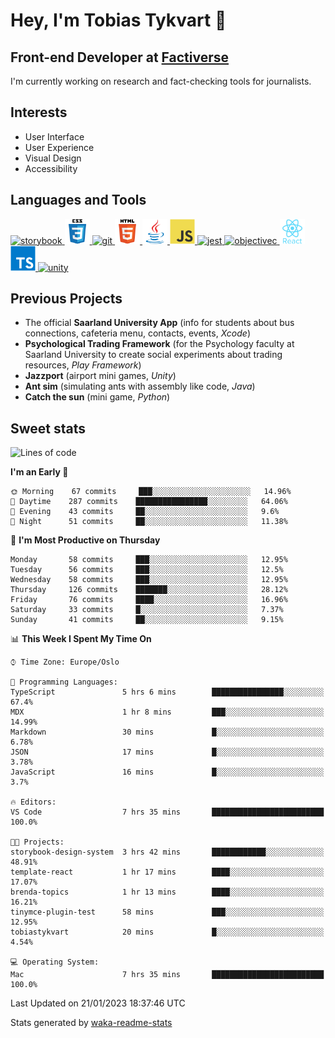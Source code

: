 # Hey, I'm Tobias Tykvart 🦉

## Front-end Developer at [Factiverse](https://www.factiverse.no/)

I'm currently working on research and fact-checking tools for journalists.

## Interests

- User Interface
- User Experience
- Visual Design
- Accessibility

## Languages and Tools

<!-- https://devicon.dev/ -->
<p align="left"> <a href="https://storybook.js.org/" target="_blank" rel="noreferrer"> <img src="https://cdn.jsdelivr.net/gh/devicons/devicon/icons/storybook/storybook-original.svg" alt="storybook" width="40" height="40"/> </a> <a href="https://www.w3schools.com/css/" target="_blank" rel="noreferrer"> <img src="https://raw.githubusercontent.com/devicons/devicon/master/icons/css3/css3-original-wordmark.svg" alt="css3" width="40" height="40"/> </a> <a href="https://git-scm.com/" target="_blank" rel="noreferrer"> <img src="https://www.vectorlogo.zone/logos/git-scm/git-scm-icon.svg" alt="git" width="40" height="40"/> </a> <a href="https://www.w3.org/html/" target="_blank" rel="noreferrer"> <img src="https://raw.githubusercontent.com/devicons/devicon/master/icons/html5/html5-original-wordmark.svg" alt="html5" width="40" height="40"/> </a> <a href="https://www.java.com" target="_blank" rel="noreferrer"> <img src="https://raw.githubusercontent.com/devicons/devicon/master/icons/java/java-original.svg" alt="java" width="40" height="40"/> </a> <a href="https://developer.mozilla.org/en-US/docs/Web/JavaScript" target="_blank" rel="noreferrer"> <img src="https://raw.githubusercontent.com/devicons/devicon/master/icons/javascript/javascript-original.svg" alt="javascript" width="40" height="40"/> </a> <a href="https://jestjs.io" target="_blank" rel="noreferrer"> <img src="https://www.vectorlogo.zone/logos/jestjsio/jestjsio-icon.svg" alt="jest" width="40" height="40"/> </a> <a href="https://developer.apple.com/library/archive/documentation/Cocoa/Conceptual/ProgrammingWithObjectiveC/Introduction/Introduction.html" target="_blank" rel="noreferrer"> <img src="https://www.vectorlogo.zone/logos/apple_objectivec/apple_objectivec-icon.svg" alt="objectivec" width="40" height="40"/> </a> <a href="https://reactjs.org/" target="_blank" rel="noreferrer"> <img src="https://raw.githubusercontent.com/devicons/devicon/master/icons/react/react-original-wordmark.svg" alt="react" width="40" height="40"/> </a> <a href="https://www.typescriptlang.org/" target="_blank" rel="noreferrer"> <img src="https://raw.githubusercontent.com/devicons/devicon/master/icons/typescript/typescript-original.svg" alt="typescript" width="40" height="40"/> </a> <a href="https://unity.com/" target="_blank" rel="noreferrer"> <img src="https://www.vectorlogo.zone/logos/unity3d/unity3d-icon.svg" alt="unity" width="40" height="40"/> </a> </p>

## Previous Projects

- The official **Saarland University App** (info for students about bus connections, cafeteria menu, contacts, events, _Xcode_)
- **Psychological Trading Framework** (for the Psychology faculty at Saarland University to create social experiments about trading resources, _Play Framework_)
- **Jazzport** (airport mini games, _Unity_)
- **Ant sim** (simulating ants with assembly like code, _Java_)
- **Catch the sun** (mini game, _Python_)

## Sweet stats

<!--START_SECTION:waka-->
![Lines of code](https://img.shields.io/badge/From%20Hello%20World%20I%27ve%20Written-175%20Thousand%20lines%20of%20code-blue)

**I'm an Early 🐤** 

```text
🌞 Morning    67 commits     ███░░░░░░░░░░░░░░░░░░░░░░   14.96% 
🌆 Daytime    287 commits    ████████████████░░░░░░░░░   64.06% 
🌃 Evening    43 commits     ██░░░░░░░░░░░░░░░░░░░░░░░   9.6% 
🌙 Night      51 commits     ██░░░░░░░░░░░░░░░░░░░░░░░   11.38%

```
📅 **I'm Most Productive on Thursday** 

```text
Monday       58 commits     ███░░░░░░░░░░░░░░░░░░░░░░   12.95% 
Tuesday      56 commits     ███░░░░░░░░░░░░░░░░░░░░░░   12.5% 
Wednesday    58 commits     ███░░░░░░░░░░░░░░░░░░░░░░   12.95% 
Thursday     126 commits    ███████░░░░░░░░░░░░░░░░░░   28.12% 
Friday       76 commits     ████░░░░░░░░░░░░░░░░░░░░░   16.96% 
Saturday     33 commits     █░░░░░░░░░░░░░░░░░░░░░░░░   7.37% 
Sunday       41 commits     ██░░░░░░░░░░░░░░░░░░░░░░░   9.15%

```


📊 **This Week I Spent My Time On** 

```text
⌚︎ Time Zone: Europe/Oslo

💬 Programming Languages: 
TypeScript               5 hrs 6 mins        ████████████████░░░░░░░░░   67.4% 
MDX                      1 hr 8 mins         ███░░░░░░░░░░░░░░░░░░░░░░   14.99% 
Markdown                 30 mins             █░░░░░░░░░░░░░░░░░░░░░░░░   6.78% 
JSON                     17 mins             █░░░░░░░░░░░░░░░░░░░░░░░░   3.78% 
JavaScript               16 mins             █░░░░░░░░░░░░░░░░░░░░░░░░   3.7%

🔥 Editors: 
VS Code                  7 hrs 35 mins       █████████████████████████   100.0%

🐱‍💻 Projects: 
storybook-design-system  3 hrs 42 mins       ████████████░░░░░░░░░░░░░   48.91% 
template-react           1 hr 17 mins        ████░░░░░░░░░░░░░░░░░░░░░   17.07% 
brenda-topics            1 hr 13 mins        ████░░░░░░░░░░░░░░░░░░░░░   16.21% 
tinymce-plugin-test      58 mins             ███░░░░░░░░░░░░░░░░░░░░░░   12.95% 
tobiastykvart            20 mins             █░░░░░░░░░░░░░░░░░░░░░░░░   4.54%

💻 Operating System: 
Mac                      7 hrs 35 mins       █████████████████████████   100.0%

```


 Last Updated on 21/01/2023 18:37:46 UTC
<!--END_SECTION:waka-->

Stats generated by [waka-readme-stats](https://github.com/anmol098/waka-readme-stats)
